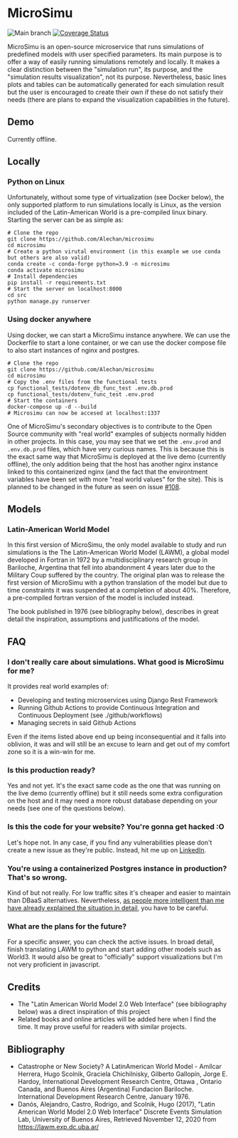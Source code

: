 # MicroSimu

![Main branch](https://github.com/Alechan/microsimu/workflows/Main%20branch/badge.svg)
[![Coverage Status](https://coveralls.io/repos/github/Alechan/microsimu/badge.svg?branch=microsimu-11-nmi-table-plot)](https://coveralls.io/github/Alechan/microsimu?branch=microsimu-11-nmi-table-plot)

MicroSimu is an open-source microservice that runs simulations of predefined models with user specified parameters.
Its main purpose is to offer a way of easily running simulations remotely and locally. It makes a clear distinction between the
"simulation run", its purpose, and the "simulation results visualization", not its purpose. Nevertheless,
basic lines plots and tables can be automatically generated for each simulation result but the user is
encouraged to create their own if these do not satisfy their needs (there are plans to expand the visualization
capabilities in the future).

## Demo
Currently offline.


## Locally

### Python on Linux
Unfortunately, without some type of virtualization (see Docker below), the only supported platform to run simulations
locally is Linux, as the version included of the Latin-American World is a pre-compiled linux binary. Starting
the server can be as simple as:

    # Clone the repo
    git clone https://github.com/Alechan/microsimu
    cd microsimu
    # Create a python virutal environment (in this example we use conda but others are also valid)
    conda create -c conda-forge python=3.9 -n microsimu
    conda activate microsimu
    # Install dependencies
    pip install -r requirements.txt
    # Start the server on localhost:8000
    cd src
    python manage.py runserver

### Using docker anywhere
Using docker, we can start a MicroSimu instance anywhere. We can use the Dockerfile to start a lone container, or
we can use the docker compose file to also start instances of nginx and postgres.

    # Clone the repo
    git clone https://github.com/Alechan/microsimu
    cd microsimu
    # Copy the .env files from the functional tests
    cp functional_tests/dotenv_db_func_test .env.db.prod
    cp functional_tests/dotenv_func_test .env.prod
    # Start the containers
    docker-compose up -d --build
    # Microsimu can now be accesed at localhost:1337

One of MicroSimu's secondary objectives is to contribute to the Open Source community with "real world"
examples of subjects normally hidden in other projects. In this case, you may see that we set the `.env.prod`
and `.env.db.prod` files, which have very curious names. This is because this is the exact same way that MicroSimu
is deployed at the live demo (currently offline), the only addition being that the host has another nginx instance
linked to this containerized nginx (and the fact that the environtment variables have been set with more "real world values" for the site). This is planned to be changed in the future as seen on issue [#108](https://github.com/Alechan/microsimu/issues/108).

## Models
### Latin-American World Model
In this first version of MicroSimu, the only model available to study and run simulations is the
The Latin-American World Model (LAWM), a global model developed in Fortran in 1972 by a multidisciplinary research group
in Bariloche, Argentina that fell into abandonment 4 years later due to the Military Coup suffered by the country. The
original plan was to release the first version of MicroSimu with a python translation of the model but due to time
constraints it was suspended at a completion of about 40%. Therefore, a pre-compiled fortran version of the model is included instead.

The book published in 1976 (see bibliography below), describes in great detail the inspiration, assumptions and
justifications of the model.

## FAQ
### I don't really care about simulations. What good is MicroSimu for me?
It provides real world examples of:
- Developing and testing microservices using Django Rest Framework
- Running Github Actions to provide Continuous Integration and Continuous Deployment (see ./github/workflows)
- Managing secrets in said Github Actions

Even if the items listed above end up being inconsequential and it falls into oblivion, it was and will still be an
excuse to learn and get out of my comfort zone so it is a win-win for me.

### Is this production ready?
Yes and not yet. It's the exact same code as the one that was running on the live demo (currently offline)
but it still needs
some extra configuration on the host and it may need a more robust database depending on your needs (see one of
the questions below).

### Is this the code for your website? You're gonna get hacked :O
Let's hope not. In any case, if you find any vulnerabilities please don't create a new issue as they're public.
Instead, hit me up on [LinkedIn][LinkedIn].

### You're using a containerized Postgres instance in production? That's so wrong. 
Kind of but not really. For low traffic sites it's cheaper and easier to maintain than DBaaS alternatives. Nevertheless,
[as people more intelligent than me have already explained the situation in detail](https://vsupalov.com/database-in-docker/),
you have to be careful.

### What are the plans for the future?
For a specific answer, you can check the active issues. In broad detail, finish translating LAWM to python and start
adding other models such as World3. It would also be great to "officially" support visualizations but I'm not very
proficient in javascript.

## Credits
- The "Latin American World Model 2.0 Web Interface" (see bibliography below) was a direct inspiration of this project
- Related books and online articles will be added here when I find the time. It may prove useful for readers with
similar projects.

## Bibliography

- Catastrophe or New Society? A LatinAmerican World Model -  Amı́lcar Herrera, Hugo Scolnik, Graciela Chichilnisky,
 Gilberto Gallopı́n, Jorge E. Hardoy, International Development Research Centre, Ottawa , Ontario Canada, and Buenos Aires (Argentina)
 Fundacion Bariloche. International Development Research Centre, January 1976.
-  Danós, Alejandro, Castro, Rodrigo, and Scolnik, Hugo (2017), "Latin American World Model 2.0 Web Interface" Discrete
 Events Simulation Lab, University of Buenos Aires, Retrieved November 12, 2020 from https://lawm.exp.dc.uba.ar/ 


[LinkedIn]: https://www.linkedin.com/in/alejandro-dan%C3%B3s-058a57104/
